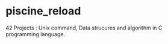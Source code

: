 # piscine_reload
42 Projects : Unix command, Data strucures and algorithm in C programming language.
